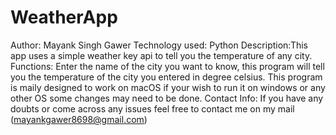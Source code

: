 # WeatherApp
Author: Mayank Singh Gawer
Technology used: Python
Description:This app uses a simple weather key api to tell you the temperature of any city.
Functions: Enter the name of the city you want to know, this program will tell you the temperature of the city you entered in degree celsius. This program is maily designed to work on macOS if your wish to run it on windows or any other OS some changes may need to be done.
Contact Info: If you have any doubts or come across any issues feel free to contact me on my mail (mayankgawer8698@gmail.com)
